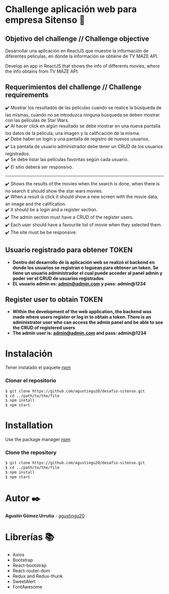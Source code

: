 # Challenge aplicación web para empresa Sitenso :rocket:
## Objetivo del challenge // Challenge objective
Desarrollar una aplicación en ReactJS que muestre la información de diferentes películas, en donde la información se obtiene de TV MAZE API. 

Develop an app in ReactJS that shows the info of differents movies, where the info obtains from TV MAZE API.

## Requerimientos del challenge // Challenge requirements

✔️ Mostrar los resultados de las películas cuando se realice la búsqueda de las mismas, cuando no se introduzca ninguna búsqueda se deben mostrar con las películas de Star Wars.
<br />
✔️ Al hacer click en algún resultado se debe mostrar en una nueva pantalla los datos de la película, una imagen y la calificación de la misma.
<br />
✔️ Debe haber un login y una pantalla de registro de nuevos usuarios.
<br />
✔️ La pantalla de usuario administrador debe tener un CRUD de los usuarios registrados.
<br />
✔️ Se debe listar las películas favoritas según cada usuario.
<br />
✔️ El sitio deberá ser responsivo.
***
✔️ Shows the results of the movies when the search is done, when there is no search it should show the star wars movies.
<br />
✔️ When a result is click it should show a new screen with the movie data, an image and the calification.
<br />
✔️ It should be a login and a register section.
<br />
✔️ The admin section must have a CRUD of the register users.
<br />
✔️ Each user should have a favourite list of movie when they selected them.
<br />
✔️ The site must be be responsive.
<br />

## Usuario registrado para obtener TOKEN
- **Dentro del desarrollo de la aplicación web se realizó el backend en donde los usuarios se registran o loguean para obtener un token. Se tiene un usuario administrador el cual puede acceder al panel admin y poder ver el CRUD de usuarios registrados**
- **EL usuario admin es: admin@admin.com y pass: admin@1234**

## Register user to obtain TOKEN
- **Within the development of the web application, the backend was made where users register or log in to obtain a token. There is an administrator user who can access the admin panel and be able to see the CRUD of registered users**
- **The admin user is: admin@admin.com and pass: admin@1234**

# Instalación
Tener instalado el paquete [npm](https://www.npmjs.com/)
<br />

### Clonar el repositorio

```bash
$ git clone https://github.com/agustingu20/desafio-sitenso.git
$ cd ../path/to/the/file
$ npm install
$ npm start

```

# Installation
Use the package manager [npm](https://www.npmjs.com/)
<br />

### Clone the repository

```bash
$ git clone https://github.com/agustingu20/desafio-sitenso.git
$ cd ../path/to/the/file
$ npm install
$ npm start

```

# Autor ✒️
**Agustín Gómez Urrutia** - [agustingu20](https://github.com/agustingu20)

# Librerías 📚
- Axios
- Bootstrap
- React-bootstrap
- React-router-dom
- Redux and Redux-thunk
- SweetAlert
- FontAwesome
